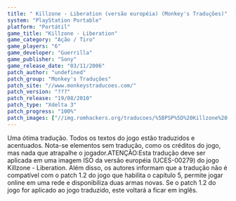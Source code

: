```yaml
---
title: " Killzone - Liberation (versão européia) (Monkey's Traduções)"
system: "PlayStation Portable"
platform: "Portátil"
game_title: "Killzone - Liberation"
game_category: "Ação / Tiro"
game_players: "6"
game_developer: "Guerrilla"
game_publisher: "Sony"
game_release_date: "03/11/2006"
patch_author: "undefined"
patch_group: "Monkey's Traduções"
patch_site: "//www.monkeystraducoes.com/"
patch_version: "???"
patch_release: "19/08/2010"
patch_type: "Xdelta 3"
patch_progress: "100%"
patch_images: ["//img.romhackers.org/traducoes/%5BPSP%5D%20Killzone%20-%20Liberation%20-%20Monkey's%20Tradu%C3%A7%C3%B5es%20-%201.jpg","//img.romhackers.org/traducoes/%5BPSP%5D%20Killzone%20-%20Liberation%20-%20Monkey's%20Tradu%C3%A7%C3%B5es%20-%204.jpg","//img.romhackers.org/traducoes/%5BPSP%5D%20Killzone%20-%20Liberation%20-%20Monkey's%20Tradu%C3%A7%C3%B5es%20-%205.jpg"]
---
```

Uma ótima tradução. Todos os textos do jogo estão traduzidos e acentuados. Nota-se elementos sem tradução, como os créditos do jogo, mas nada que atrapalhe o jogador.ATENÇÃO:Esta tradução deve ser aplicada em uma imagem ISO da versão européia (UCES-00279) do jogo Killzone - Liberation. Além disso, os autores informam que a tradução não é compatível com o patch 1.2 do jogo que habilita o capítulo 5, permite jogar online em uma rede e disponibiliza duas armas novas. Se o patch 1.2 do jogo for aplicado ao jogo traduzido, este voltará a ficar em inglês.